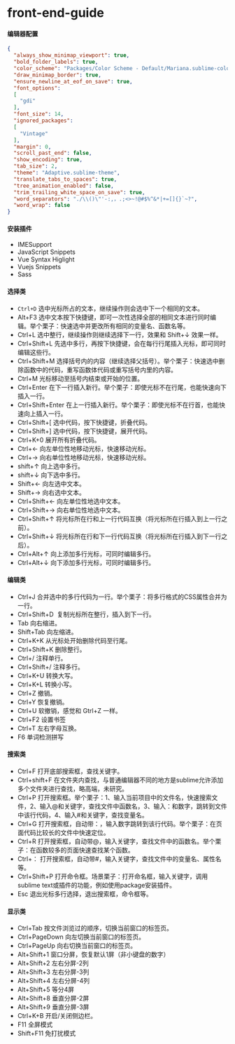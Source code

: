 # front-end-guide
#### 编辑器配置
```json
{
  "always_show_minimap_viewport": true,
  "bold_folder_labels": true,
  "color_scheme": "Packages/Color Scheme - Default/Mariana.sublime-color-scheme",
  "draw_minimap_border": true,
  "ensure_newline_at_eof_on_save": true,
  "font_options":
  [
    "gdi"
  ],
  "font_size": 14,
  "ignored_packages":
  [
    "Vintage"
  ],
  "margin": 0,
  "scroll_past_end": false,
  "show_encoding": true,
  "tab_size": 2,
  "theme": "Adaptive.sublime-theme",
  "translate_tabs_to_spaces": true,
  "tree_animation_enabled": false,
  "trim_trailing_white_space_on_save": true,
  "word_separators": "./\\()\"'-:,，.;<>~!@#$%^&*|+=[]{}`~?",
  "word_wrap": false
}
```
#### 安装插件
- IMESupport
- JavaScript Snippets
- Vue Syntax Higlight
- Vuejs Snippets
- Sass
#### 选择类
- `Ctrl+D` 选中光标所占的文本，继续操作则会选中下一个相同的文本。
- Alt+F3 选中文本按下快捷键，即可一次性选择全部的相同文本进行同时编辑。举个栗子：快速选中并更改所有相同的变量名、函数名等。
- Ctrl+L 选中整行，继续操作则继续选择下一行，效果和 Shift+↓ 效果一样。
- Ctrl+Shift+L 先选中多行，再按下快捷键，会在每行行尾插入光标，即可同时编辑这些行。
- Ctrl+Shift+M 选择括号内的内容（继续选择父括号）。举个栗子：快速选中删除函数中的代码，重写函数体代码或重写括号内里的内容。
- Ctrl+M 光标移动至括号内结束或开始的位置。
- Ctrl+Enter 在下一行插入新行。举个栗子：即使光标不在行尾，也能快速向下插入一行。
- Ctrl+Shift+Enter 在上一行插入新行。举个栗子：即使光标不在行首，也能快速向上插入一行。
- Ctrl+Shift+[ 选中代码，按下快捷键，折叠代码。
- Ctrl+Shift+] 选中代码，按下快捷键，展开代码。
- Ctrl+K+0 展开所有折叠代码。
- Ctrl+← 向左单位性地移动光标，快速移动光标。
- Ctrl+→ 向右单位性地移动光标，快速移动光标。
- shift+↑ 向上选中多行。
- shift+↓ 向下选中多行。
- Shift+← 向左选中文本。
- Shift+→ 向右选中文本。
- Ctrl+Shift+← 向左单位性地选中文本。
- Ctrl+Shift+→ 向右单位性地选中文本。
- Ctrl+Shift+↑ 将光标所在行和上一行代码互换（将光标所在行插入到上一行之前）。
- Ctrl+Shift+↓ 将光标所在行和下一行代码互换（将光标所在行插入到下一行之后）。
- Ctrl+Alt+↑ 向上添加多行光标，可同时编辑多行。
- Ctrl+Alt+↓ 向下添加多行光标，可同时编辑多行。
#### 编辑类
- Ctrl+J 合并选中的多行代码为一行。举个栗子：将多行格式的CSS属性合并为一行。
- Ctrl+Shift+D  复制光标所在整行，插入到下一行。
- Tab 向右缩进。
- Shift+Tab 向左缩进。
- Ctrl+K+K 从光标处开始删除代码至行尾。
- Ctrl+Shift+K 删除整行。
- Ctrl+/ 注释单行。
- Ctrl+Shift+/ 注释多行。
- Ctrl+K+U 转换大写。
- Ctrl+K+L 转换小写。
- Ctrl+Z 撤销。
- Ctrl+Y 恢复撤销。
- Ctrl+U 软撤销，感觉和 Gtrl+Z 一样。
- Ctrl+F2 设置书签
- Ctrl+T 左右字母互换。
- F6 单词检测拼写
#### 搜索类
- Ctrl+F 打开底部搜索框，查找关键字。
- Ctrl+shift+F 在文件夹内查找，与普通编辑器不同的地方是sublime允许添加多个文件夹进行查找，略高端，未研究。
- Ctrl+P 打开搜索框。举个栗子：1、输入当前项目中的文件名，快速搜索文件，2、输入@和关键字，查找文件中函数名，3、输入：和数字，跳转到文件中该行代码，4、输入#和关键字，查找变量名。
- Ctrl+G 打开搜索框，自动带：，输入数字跳转到该行代码。举个栗子：在页面代码比较长的文件中快速定位。
- Ctrl+R 打开搜索框，自动带@，输入关键字，查找文件中的函数名。举个栗子：在函数较多的页面快速查找某个函数。
- Ctrl+： 打开搜索框，自动带#，输入关键字，查找文件中的变量名、属性名等。
- Ctrl+Shift+P 打开命令框。场景栗子：打开命名框，输入关键字，调用sublime text或插件的功能，例如使用package安装插件。
- Esc 退出光标多行选择，退出搜索框，命令框等。
#### 显示类
- Ctrl+Tab 按文件浏览过的顺序，切换当前窗口的标签页。
- Ctrl+PageDown 向左切换当前窗口的标签页。
- Ctrl+PageUp 向右切换当前窗口的标签页。
- Alt+Shift+1 窗口分屏，恢复默认1屏（非小键盘的数字）
- Alt+Shift+2 左右分屏-2列
- Alt+Shift+3 左右分屏-3列
- Alt+Shift+4 左右分屏-4列
- Alt+Shift+5 等分4屏
- Alt+Shift+8 垂直分屏-2屏
- Alt+Shift+9 垂直分屏-3屏
- Ctrl+K+B 开启/关闭侧边栏。
- F11 全屏模式
- Shift+F11 免打扰模式

